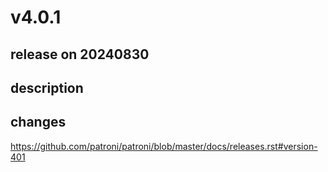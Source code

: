 # v4.0.1

## release on 20240830
## description
## changes
<a href="https://github.com/patroni/patroni/blob/master/docs/releases.rst#version-401">https://github.com/patroni/patroni/blob/master/docs/releases.rst#version-401</a>

